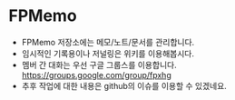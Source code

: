 # FPMemo
 - FPMemo 저장소에는 메모/노트/문서를 관리합니다.
 - 임시적인 기록용이나 저널링은 위키를 이용해봅시다.
 - 멤버 간 대화는 우선 구글 그룹스를 이용합니다. https://groups.google.com/group/fpxhg
  - 추후 작업에 대한 내용은 github의 이슈를 이용할 수 있겠네요.
